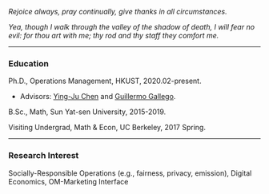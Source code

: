 _Rejoice always, pray continually, give thanks in all circumstances._

_Yea, though I walk through the valley of the shadow of death, I will fear no evil: for thou art with me; thy rod and thy staff they comfort me._

* * *
### Education
Ph.D., Operations Management, HKUST, 2020.02-present.
- Advisors: [Ying-Ju Chen](https://imchen.people.ust.hk/) and [Guillermo Gallego](https://ieda.ust.hk/dfaculty/ggallego/).

B.Sc., Math, Sun Yat-sen University, 2015-2019.

Visiting Undergrad, Math & Econ, UC Berkeley, 2017 Spring.

* * *
### Research Interest
Socially-Responsible Operations (e.g., fairness, privacy, emission), Digital Economics, OM-Marketing Interface
